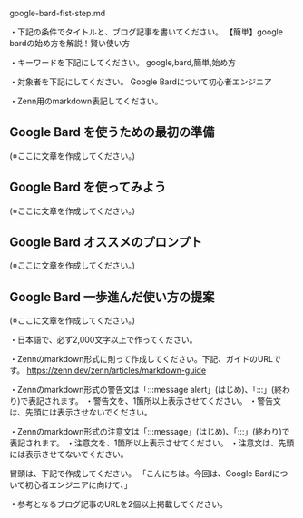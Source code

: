 google-bard-fist-step.md

・下記の条件でタイトルと、ブログ記事を書いてください。
【簡単】google bardの始め方を解説！賢い使い方

・キーワードを下記にしてください。
google,bard,簡単,始め方
 
・対象者を下記にしてください。
        Google Bardについて初心者エンジニア

・Zenn用のmarkdown表記してください。



## Google Bard を使うための最初の準備
(※ここに文章を作成してください。)

## Google Bard を使ってみよう
(※ここに文章を作成してください。)

## Google Bard オススメのプロンプト
(※ここに文章を作成してください。)

## Google Bard 一歩進んだ使い方の提案
(※ここに文章を作成してください。)



・日本語で、必ず2,000文字以上で作ってください。


・Zennのmarkdown形式に則って作成してください。下記、ガイドのURLです。
https://zenn.dev/zenn/articles/markdown-guide

・Zennのmarkdown形式の警告文は「:::message alert」(はじめ)、「:::」(終わり)で表記されます。
・警告文を、1箇所以上表示させてください。
・警告文は、先頭には表示させないでください。

・Zennのmarkdown形式の注意文は「:::message」(はじめ)、「:::」(終わり)で表記されます。
・注意文を、1箇所以上表示させてください。
・注意文は、先頭には表示させてないでください。

冒頭は、下記で作成してください。
「こんにちは。今回は、Google Bardについて初心者エンジニアに向けて、」

・参考となるブログ記事のURLを2個以上掲載してください。

